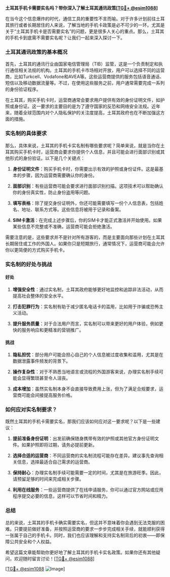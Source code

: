**土耳其手机卡需要实名吗？带你深入了解土耳其通讯政策[[TG💪+ @esim1088](https://t.me/s/esim1088)]**

在当今这个信息爆炸的时代，通信工具的重要性不言而喻。对于许多计划前往土耳其旅行或者长期居住的人来说，了解当地的手机卡政策是必不可少的一环。尤其是关于“土耳其手机卡是否需要实名”的问题，更是很多人关心的重点。那么，土耳其的手机卡到底需不需要实名呢？让我们一起来深入探讨一下。

### 土耳其通讯政策的基本概况

首先，土耳其的通讯行业由国家电信管理局（TIB）监管，这是一个负责制定和执行通信相关法规的机构。土耳其的手机卡市场相对开放，用户可以选择不同的运营商，比如Turkcell、Vodafone和AVEA等。这些运营商提供的服务包括语音通话、短信以及移动数据流量等。不过，在使用这些服务之前，用户通常需要完成一系列的身份验证程序。

在土耳其，购买手机卡时，运营商通常会要求用户提供有效的身份证明文件，如护照或身份证。这一要求的主要目的是为了遵守国家的反恐和网络安全法规。近年来，随着全球范围内对个人隐私保护的关注度提高，土耳其政府也在不断加强这方面的措施。

### 实名制的具体要求

那么，具体来说，土耳其的手机卡实名制有哪些要求呢？简单来说，就是当你在土耳其购买手机卡时，运营商会要求你提供个人信息，并且可能会进行面部识别或其他形式的身份验证。以下是几个关键点：

1. **身份证明文件**：购买手机卡时，你需要出示有效的护照或身份证件。这是最基本的步骤，因为运营商需要确认你的身份。
   
2. **面部识别**：有些运营商可能会要求进行面部识别扫描。这项技术可以帮助确认你的身份真实性，防止身份盗用等问题。

3. **填写表格**：除了提交身份证明外，你还可能需要填写一份个人信息表，包括姓名、地址、联系方式等。这些信息将被用于记录和备案。

4. **SIM卡激活**：在完成上述步骤后，你的SIM卡才能正式激活并开始使用。如果某些信息不完整或不准确，运营商可能会拒绝激活。

需要注意的是，这些要求并不是针对所有游客的，而是主要面向那些计划在土耳其长期居住或工作的外国人。如果你只是短期旅行，通常情况下，运营商可能会允许你以更简便的方式购买手机卡。

### 实名制的好处与挑战

#### 好处

1. **增强安全性**：通过实名制，土耳其政府能够更好地监控和追踪非法活动，从而提高社会整体的安全水平。
   
2. **打击犯罪行为**：实名制有助于减少匿名电话卡的滥用，比如用于诈骗或恐怖主义活动。

3. **提升服务质量**：对于合法用户而言，实名制可以带来更好的用户体验，例如更快的服务响应和更精准的营销推广。

#### 挑战

1. **隐私担忧**：部分用户可能会担心自己的个人信息被过度收集和滥用，尤其是在数据泄露事件频发的背景下。

2. **操作复杂性**：对于不熟悉当地语言或流程的外国游客来说，办理实名制手续可能会显得繁琐甚至令人沮丧。

3. **成本增加**：虽然实名制本身不会直接导致费用上涨，但为了满足合规要求，运营商可能会间接提高服务价格。

### 如何应对实名制要求？

既然土耳其的手机卡需要实名，那我们应该如何应对这一要求呢？以下是一些建议：

1. **提前准备身份证明**：出发前确保随身携带有效的护照或其他官方身份证明文件。如果护照即将过期，请务必提前更新。

2. **选择合适的运营商**：不同运营商的实名制流程可能存在差异。建议事先查询相关信息，选择最适合自己需求的运营商。

3. **保持耐心**：办理实名制手续可能需要一定的时间，尤其是在旅游旺季。因此，请预留足够的时间来完成相关步骤。

4. **利用在线服务**：一些运营商提供了在线申请服务，你可以通过官方网站或应用程序提交必要的信息，这样可以节省时间和精力。

### 总结

总的来说，土耳其的手机卡确实需要实名，但这并不意味着你会遇到无法克服的困难。只要提前做好准备，并按照运营商的要求一步步完成相关手续，就能顺利获得一张属于自己的手机卡。同时，我们也应该理解和支持实名制背后的初衷——即保障公共安全和个人权益。

希望这篇文章能帮助你更好地了解土耳其的手机卡实名政策。如果你还有其他疑问，欢迎随时留言讨论！[[TG💪+ @esim1088](https://t.me/s/esim1088)] 

[[TG💪+ @esim1088](https://t.me/s/esim1088) ![Image](https://i.postimg.cc/4NQfJmqS/Snipaste-2025-05-13-00-14-12.png)]